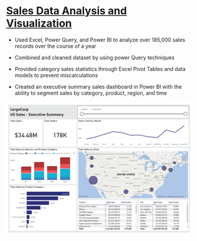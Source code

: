 # [Sales Data Analysis and Visualization](project-1.md)

* Used Excel, Power Query, and Power BI to analyze over 185,000 sales records over the course of a year

* Combined and cleaned dataset by using power Query techniques

* Provided category sales statistics through Excel Pivot Tables and data models to prevent miscalculations

* Created an executive summary sales dashboard in Power BI with the ability to segment sales by category, product, region, and time

<p align="center">
  <img src="images/Chuong_SalesDashboard_Portfolio.jpg" />
</p>
